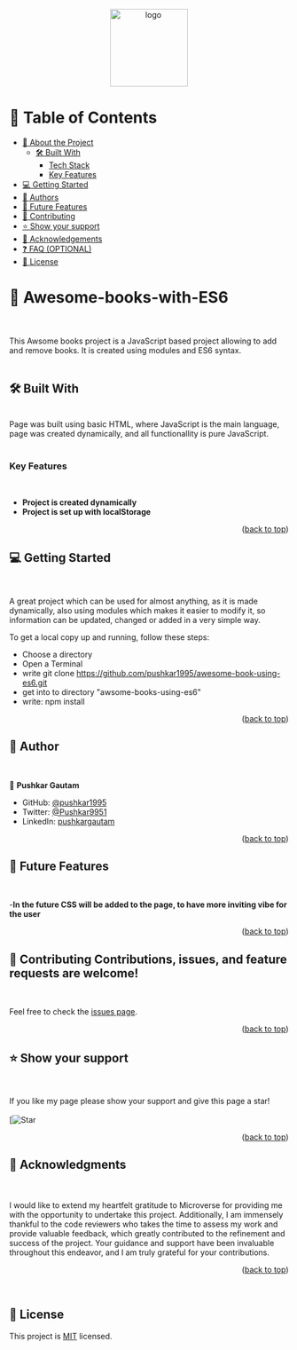 <a name="readme-top"></a>

<div align="center">
  
  <img src="" alt="logo" width="140"  height="auto" />
  <br/>

</div>

# 📗 Table of Contents

- [📖 About the Project](#about-project)
  - [🛠 Built With](#built-with)
    - [Tech Stack](#tech-stack)
    - [Key Features](#key-features)
- [💻 Getting Started](#getting-started)
- [👥 Authors](#authors)
- [🔭 Future Features](#future-features)
- [🤝 Contributing](#contributing)
- [⭐️ Show your support](#support)
- [🙏 Acknowledgements](#acknowledgements)
- [❓ FAQ (OPTIONAL)](#faq)
- [📝 License](#license)


# 📖 Awesome-books-with-ES6 <a name="about-project"></a>
<br>


<br>
This Awsome books project is a JavaScript based project allowing to add and remove books. It is created using modules and ES6 syntax.
<br>
<br>

## 🛠 Built With <a name="built-with"></a>
<br>


  <summary>Page was built using basic HTML, where JavaScript is the main language, page was created dynamically, and all functionallity is pure JavaScript.</summary>

<br>

### Key Features <a name="key-features"></a>

<br>

- **Project is created dynamically**
- **Project is set up with localStorage**


<p align="right">(<a href="#readme-top">back to top</a>)</p>


## 💻 Getting Started <a name="getting-started"></a>
<br>

A great project which can be used for almost anything, as it is made dynamically, also using modules which makes it easier to modify it, so information can be updated, changed or added in a very simple way.

To get a local copy up and running, follow these steps:
<br>
- Choose a directory
- Open a Terminal
- write git clone https://github.com/pushkar1995/awesome-book-using-es6.git
- get into to directory "awsome-books-using-es6"
- write: npm install

<p align="right">(<a href="#readme-top">back to top</a>)</p>


## 👥 Author <a name="authors"></a>
<br>

👤 **Pushkar Gautam**

- GitHub: [@pushkar1995](https://github.com/pushkar1995)
- Twitter: [@Pushkar9951](https://twitter.com/Pushkar9951)
- LinkedIn: [pushkargautam](https://www.linkedin.com/in/pushkar-gautam-94a385271/)

<p align="right">(<a href="#readme-top">back to top</a>)</p>



## 🔭 Future Features <a name="future-features"></a>
<br>

-**In the future CSS will be added to the page, to have more inviting vibe for the user**


<p align="right">(<a href="#readme-top">back to top</a>)</p>


## 🤝 Contributing <a name="contributing"></a>Contributions, issues, and feature requests are welcome!
<br>

Feel free to check the [issues page](https://github.com/pushkar1995/awesome-book-using-es6/issues).

<p align="right">(<a href="#readme-top">back to top</a>)</p>



## ⭐️ Show your support <a name="support"></a>
<br>

If you like my page please show your support and give this page a star!
<br>
<br>
[![Star](https://github.com/pushkar1995/awesome-book-project)



<p align="right">(<a href="#readme-top">back to top</a>)</p>


## 🙏 Acknowledgments <a name="acknowledgements"></a>
<br>

<br>
I would like to extend my heartfelt gratitude to Microverse for providing me with the opportunity to undertake this project. Additionally, I am immensely thankful to the code reviewers who takes the time to assess my work and provide valuable feedback, which greatly contributed to the refinement and success of the project. Your guidance and support have been invaluable throughout this endeavor, and I am truly grateful for your contributions.

<p align="right">(<a href="#readme-top">back to top</a>)</p>
<br>

## 📝 License <a name="license"></a>

This project is [MIT](https://github.com/pushkar1995/awesome-book-using-es6/blob/awesome-book1.0/LICENSE) licensed.